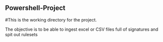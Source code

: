 ## Powershell-Project

#This is the working directory for the project.

The objective is to be able to ingest excel or CSV files full of signatures and spit out rulesets
